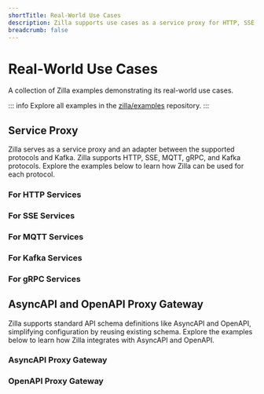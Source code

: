 ```yaml
---
shortTitle: Real-World Use Cases
description: Zilla supports use cases as a service proxy for HTTP, SSE, MQTT, Kafka, and gRPC services and as an OpenAPI and AsyncAPI Kafka gateway.
breadcrumb: false
---
```


# Real-World Use Cases

A collection of Zilla examples demonstrating its real-world use cases.

::: info
Explore all examples in the [zilla/examples](https://github.com/aklivity/zilla/tree/develop/examples) repository.
:::

## Service Proxy

Zilla serves as a service proxy and an adapter between the supported protocols and Kafka. Zilla supports HTTP, SSE, MQTT, gRPC, and Kafka protocols. Explore the examples below to learn how Zilla can be used for each protocol.

### For HTTP Services

<div class="use_cases_cards">
  <VPCard
    logo="/assets/icons/proxy.svg"
    title="HTTP Proxy"
    desc="A Zilla API gateway setup that forwards HTTP requests to an upstream server."
    link="https://github.com/aklivity/zilla/tree/develop/examples/http.proxy"
  />
  <VPCard
    logo="/assets/icons/connecting kafka.svg"
    title="HTTP Kafka CRUD"
    desc="A Zilla API gateway setup enabling CRUD operations over HTTP with Kafka integration."
    link="https://github.com/aklivity/zilla/tree/develop/examples/http.kafka.crud"
  />
</div>

### For SSE Services

<div class="use_cases_cards">
  <VPCard
    logo="/assets/icons/connecting kafka.svg"
    title="SSE Kafka Fanout"
    desc="A Zilla API gateway setup that distributes Kafka messages to multiple SSE clients."
    link="https://github.com/aklivity/zilla/tree/develop/examples/sse.kafka.fanout"
  />
  <VPCard
    logo="/assets/icons/proxy.svg"
    title="SSE Proxy with JWT"
    desc="A Zilla API gateway setup that proxies SSE traffic with JWT authentication."
    link="https://github.com/aklivity/zilla/tree/develop/examples/sse.proxy.jwt"
  />
</div>

### For MQTT Services

<div class="use_cases_cards">
  <VPCard
    logo="/assets/icons/data governance.svg"
    title="MQTT Kafka Proxy"
    desc="A Zilla API gateway setup acting as an MQTT broker with Kafka integration."
    link="https://github.com/aklivity/zilla/tree/develop/examples/mqtt.kafka.proxy"
  />
  <VPCard
    logo="/assets/icons/proxy.svg"
    title="MQTT Proxy with JWT"
    desc="A Zilla setup that set up MQTT as a proxy with JWT authentication."
    link="https://github.com/aklivity/zilla/tree/develop/examples/mqtt.proxy.jwt"
  />
</div>

### For Kafka Services

<div class="use_cases_cards">
  <VPCard
    logo="/assets/icons/security.svg"
    title="Secure Public Access"
    desc="A secure Public Access Proxy allows authorized Kafka clients to connect to your Amazon MSK cluster or Confluent Cloud via the Internet."
    link="/deployment/zilla-plus-in-production/secure-public-access/README.md"
  />
  <VPCard
    logo="/assets/icons/changelog.svg"
    title="Secure Private Access"
    desc="A secure Private Access Proxy allows authorized Kafka clients to connect to your Amazon MSK cluster from different VPCs."
    link="/deployment/zilla-plus-in-production/secure-private-access/README.md"
  />
  <VPCard
    logo="/assets/icons/scalability.svg"
    title="IoT Ingest and Control"
    desc="The IoT Ingest and Control Broker lets authorized Kafka clients connect, publish messages, and subscribe to topics via the internet."
    link="/deployment/zilla-plus-in-production/iot-ingest-and-control/README.md"
  />
  <VPCard
    logo="/assets/icons/use cases.svg"
    title="Amazon MSK Web Streaming"
    desc="Expose your Amazon MSK cluster to the internet via REST and SSE API."
    link="/deployment/zilla-plus-in-production/web-streaming/README.md"
  />
</div>

### For gRPC Services

<div class="use_cases_cards">
  <VPCard
    logo="/assets/icons/proxy.svg"
    title="gRPC Proxy"
    desc="A Zilla API gateway setup that forwards gRPC requests to an upstream server."
    link="https://github.com/aklivity/zilla/tree/develop/examples/grpc.proxy"
  />
  <VPCard
    logo="/assets/icons/connecting kafka.svg"
    title="gRPC Kafka Proxy"
    desc="A Zilla API gateway setup that proxy messages over Kafka using gRPC."
    link="https://github.com/aklivity/zilla/tree/develop/examples/grpc.kafka.proxy"
  />
</div>

## AsyncAPI and OpenAPI Proxy Gateway

Zilla supports standard API schema definitions like AsyncAPI and OpenAPI, simplifying configuration by reusing existing schema. Explore the examples below to learn how Zilla integrates with AsyncAPI and OpenAPI.

### AsyncAPI Proxy Gateway

<div class="use_cases_cards">
  <VPCard
    logo="/assets/icons/proxy.svg"
    title="AsyncAPI MQTT Proxy"
    desc="A Zilla API gateway setup that proxies MQTT messages using AsyncAPI."
    link="https://github.com/aklivity/zilla/tree/develop/examples/asyncapi.mqtt.proxy"
  />
  <VPCard
    logo="/assets/icons/data governance.svg"
    title="AsyncAPI SSE Proxy"
    desc="A Zilla API gateway setup that proxies Server-Sent Events (SSE) using AsyncAPI."
    link="https://github.com/aklivity/zilla/tree/develop/examples/asyncapi.sse.proxy"
  />
  <VPCard
    logo="/assets/icons/scalability.svg"
    title="AsyncAPI MQTT Kafka Proxy"
    desc="A Zilla API gateway setup that proxies MQTT requests to Kafka using AsyncAPI."
    link="https://github.com/aklivity/zilla/tree/develop/examples/asyncapi.mqtt.kafka.proxy"
  />
  <VPCard
    logo="/assets/icons/connecting kafka.svg"
    title="AsyncAPI HTTP Kafka Proxy"
    desc="A Zilla API gateway setup that proxies HTTP requests to Kafka using AsyncAPI."
    link="https://github.com/aklivity/zilla/tree/develop/examples/asyncapi.http.kafka.proxy"
  />
</div>

### OpenAPI Proxy Gateway

<div class="use_cases_cards">
  <VPCard
    logo="/assets/icons/proxy.svg"
    title="OpenAPI Proxy"
    desc="A Zilla API gateway that proxies HTTP requests based on predefined OpenAPI specification."
    link="https://github.com/aklivity/zilla/tree/develop/examples/asyncapi.http.kafka.proxy"
  />
  <VPCard
    logo="/assets/icons/bring your own.svg"
    title="OpenAPI-AsyncAPI Proxy"
    desc="A Zilla API gateway setup that bridges OpenAPI and AsyncAPI protocols for seamless service integration."
    link="https://github.com/aklivity/zilla/tree/develop/examples/openapi.asyncapi.kakfa.proxy"
  />
</div>
